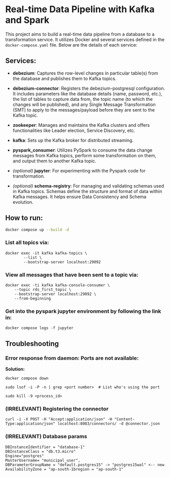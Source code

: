 # Real-time Data Pipeline with Kafka and Spark

This project aims to build a real-time data pipeline from a database to a transformation service. It utilizes Docker and several services defined in the `docker-compose.yaml` file. Below are the details of each service:

## Services:

- **debezium**: Captures the row-level changes in particular table(s) from the database and publishes them to Kafka topics.
  
- **debezium-connector**: Registers the debezium-postgresql configuration. It includes parameters like the database details (name, password, etc.), the list of tables to capture data from, the topic name (to which the changes will be published), and any Single Message Transformation (SMT) to apply to the messages/payload before they are sent to the Kafka topic.

- **zookeeper**: Manages and maintains the Kafka clusters and offers functionalities like Leader election, Service Discovery, etc.

- **kafka**: Sets up the Kafka broker for distributed streaming.

- **pyspark_consumer**: Utilizes PySpark to consume the data change messages from Kafka topics, perform some transformation on them, and output them to another Kafka topic.

- *(optional)* **jupyter**: For experimenting with the Pyspark code for transformation.

- *(optional)* **schema-registry**: For managing and validating schemas used in Kafka topics. Schemas define the structure and format of data within Kafka messages. It helps ensure Data Consistency and Schema evolution.

## How to run:
```bash
docker compose up --build -d
```

### List all topics via:
```
docker exec -it kafka kafka-topics \
        --list \
        --bootstrap-server localhost:29092
```

### View all messages that have been sent to a topic via:
```
docker exec -ti kafka kafka-console-consumer \
    --topic rds_first_topic \
	--bootstrap-server localhost:29092 \
	--from-beginning
```

### Get into the pyspark jupyter environment by following the link in:
```
docker compose logs -f jupyter
```

## Troubleshooting
### Error response from daemon: Ports are not available:
**Solution:**
```
docker compose down
```
```
sudo lsof -i -P -n | grep <port number>  # List who's using the port
```
```
sudo kill -9 <process_id>
```

### (IRRELEVANT) Registering the connector

```
curl -i -X POST -H "Accept:application/json" -H "Content-Type:application/json" localhost:8083/connectors/ -d @connector.json
```

### (IRRELEVANT) Database params
```
DBInstanceIdentifier = "database-1"
DBInstanceClass = "db.t3.micro"
Engine="postgres"
MasterUsername= "municipal_user",
DBParameterGroupName = "default.postgres15" -> "postgres15wal" <-- new
AvailabilityZone = "ap-south-1bregion = "ap-south-1"
```